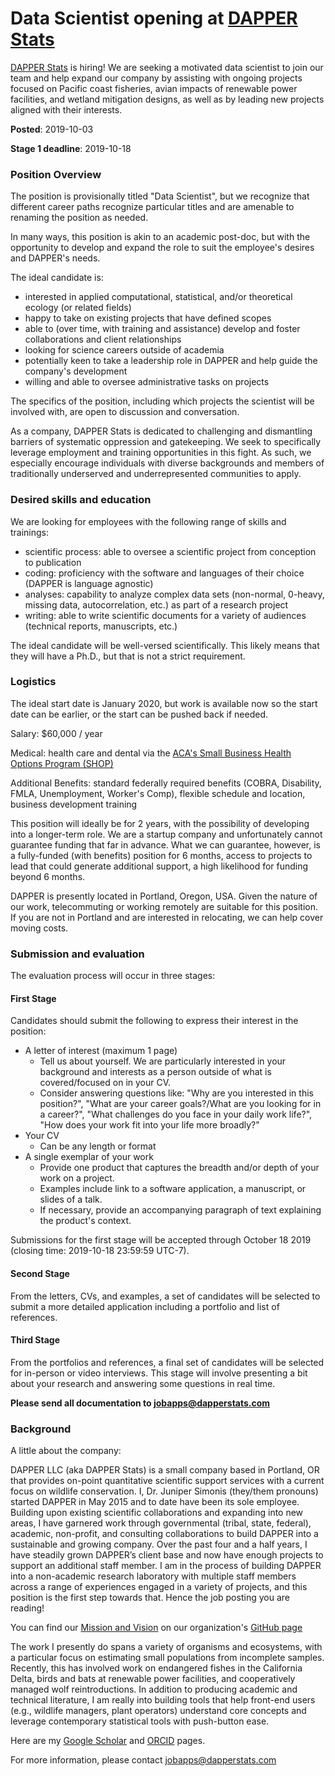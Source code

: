 # Data Scientist opening at [DAPPER Stats](https://www.dapperstats.com)

[DAPPER Stats](https://www.dapperstats.com) is hiring! We are seeking a motivated data scientist to join our team and help expand our company by assisting with ongoing projects focused on Pacific coast fisheries, avian impacts of renewable power facilities, and wetland mitigation designs, as well as by leading new projects aligned with their interests.

**Posted**: 2019-10-03

**Stage 1 deadline**: 2019-10-18

### Position Overview

The position is provisionally titled "Data Scientist", but we recognize that different career paths recognize particular titles and are amenable to renaming the position as needed.

In many ways, this position is akin to an academic post-doc, but with the opportunity to develop and expand the role to suit the employee's desires and DAPPER's needs.

The ideal candidate is: 
* interested in applied computational, statistical, and/or theoretical ecology (or related fields)
* happy to take on existing projects that have defined scopes
* able to (over time, with training and assistance) develop and foster collaborations and client relationships
* looking for science careers outside of academia
* potentially keen to take a leadership role in DAPPER and help guide the company's development
* willing and able to oversee administrative tasks on projects

The specifics of the position, including which projects the scientist will be involved with, are open to discussion and conversation.

As a company, DAPPER Stats is dedicated to challenging and dismantling barriers of systematic oppression and gatekeeping. We seek to specifically leverage employment and training opportunities in this fight. As such, we especially encourage individuals with diverse backgrounds and members of traditionally underserved and underrepresented communities to apply. 

### Desired skills and education

We are looking for employees with the following range of skills and trainings:
* scientific process: able to oversee a scientific project from conception to publication
* coding: proficiency with the software and languages of their choice (DAPPER is language agnostic)
* analyses: capability to analyze complex data sets (non-normal, 0-heavy, missing data, autocorrelation, etc.) as part of a research project
* writing: able to write scientific documents for a variety of audiences (technical reports, manuscripts, etc.)
 
The ideal candidate will be well-versed scientifically. This likely means that they will have a Ph.D., but that is not a strict requirement. 

### Logistics

The ideal start date is January 2020, but work is available now so the start date can be earlier, or the start can be pushed back if needed.

Salary: $60,000 / year

Medical: health care and dental via the [ACA's Small Business Health Options Program (SHOP)](https://www.healthcare.gov/small-businesses/employers/)

Additional Benefits: standard federally required benefits (COBRA, Disability, FMLA, Unemployment, Worker's Comp), flexible schedule and location, business development training

This position will ideally be for 2 years, with the possibility of developing into a longer-term role. We are a startup company and unfortunately cannot guarantee funding that far in advance. What we can guarantee, however, is a fully-funded (with benefits) position for 6 months, access to projects to lead that could generate additional support, a high likelihood for funding beyond 6 months. 

DAPPER is presently located in Portland, Oregon, USA. Given the nature of our work, telecommuting or working remotely are suitable for this position. If you are not in Portland and are interested in relocating, we can help cover moving costs.

### Submission and evaluation

The evaluation process will occur in three stages:

#### First Stage

Candidates should submit the following to express their interest in the position:
* A letter of interest (maximum 1 page)
  * Tell us about yourself. We are particularly interested in your background and interests as a person outside of what is covered/focused on in your CV. 
  * Consider answering questions like: "Why are you interested in this position?", "What are your career goals?/What are you looking for in a career?", "What challenges do you face in your daily work life?", "How does your work fit into your life more broadly?"
* Your CV
  * Can be any length or format
* A single exemplar of your work
  * Provide one product that captures the breadth and/or depth of your work on a project.
  * Examples include link to a software application, a manuscript, or slides of a talk.
  * If necessary, provide an accompanying paragraph of text explaining the product's context.

Submissions for the first stage will be accepted through October 18 2019 (closing time: 2019-10-18 23:59:59 UTC-7).

#### Second Stage

From the letters, CVs, and examples, a set of candidates will be selected to submit a more detailed application including a portfolio and list of references.

#### Third Stage

From the portfolios and references, a final set of candidates will be selected for in-person or video interviews. 
This stage will involve presenting a bit about your research and answering some questions in real time.

**Please send all documentation to jobapps@dapperstats.com**

### Background 

A little about the company:

DAPPER LLC (aka DAPPER Stats) is a small company based in Portland, OR that provides on-point quantitative scientific support services with a current focus on wildlife conservation. I, Dr. Juniper Simonis (they/them pronouns) started DAPPER in May 2015 and to date have been its sole employee. Building upon existing scientific collaborations and expanding into new areas, I have garnered work through governmental (tribal, state, federal), academic, non-profit, and consulting collaborations to build DAPPER into a sustainable and growing company. Over the past four and a half years, I have steadily grown DAPPER’s client base and now have enough projects to support an additional staff member. I am in the process of building DAPPER into a non-academic research laboratory with multiple staff members across a range of experiences engaged in a variety of projects, and this position is the first step towards that. Hence the job posting you are reading! 

You can find our [Mission and Vision](https://github.com/dapperstats/Lab_Documents/blob/master/Mission_and_Vision.md) on our organization's [GitHub page](https://github.com/dapperstats)

The work I presently do spans a variety of organisms and ecosystems, with a particular focus on estimating small populations from incomplete samples. Recently, this has involved work on endangered fishes in the California Delta, birds and bats at renewable power facilities, and cooperatively managed wolf reintroductions. In addition to producing academic and technical literature, I am really into building tools that help front-end users (e.g., wildlife managers, plant operators) understand core concepts and leverage contemporary statistical tools with push-button ease. 

Here are my [Google Scholar](https://scholar.google.com/citations?hl=en&user=XXg3600AAAAJ) and [ORCID](https://orcid.org/0000-0001-9798-0460) pages.

For more information, please contact jobapps@dapperstats.com